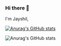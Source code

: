 ### Hi there 👋

I'm Jayshil, 

[![Anurag's GitHub stats](https://github-readme-stats.vercel.app/api?username=Jayshil-Patel)](https://github.com/anuraghazra/github-readme-stats)

![Anurag's GitHub stats](https://github-readme-stats.vercel.app/api?username=Jayshil-Patel&count_private=true)
